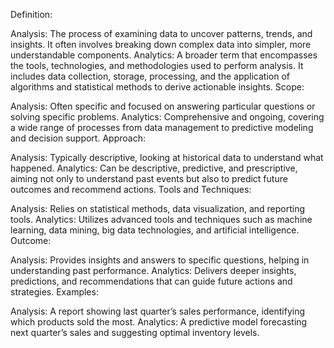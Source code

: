 Definition:

Analysis: The process of examining data to uncover patterns, trends, and insights. It often involves breaking down complex data into simpler, more understandable components.
Analytics: A broader term that encompasses the tools, technologies, and methodologies used to perform analysis. It includes data collection, storage, processing, and the application of algorithms and statistical methods to derive actionable insights.
Scope:

Analysis: Often specific and focused on answering particular questions or solving specific problems.
Analytics: Comprehensive and ongoing, covering a wide range of processes from data management to predictive modeling and decision support.
Approach:

Analysis: Typically descriptive, looking at historical data to understand what happened.
Analytics: Can be descriptive, predictive, and prescriptive, aiming not only to understand past events but also to predict future outcomes and recommend actions.
Tools and Techniques:

Analysis: Relies on statistical methods, data visualization, and reporting tools.
Analytics: Utilizes advanced tools and techniques such as machine learning, data mining, big data technologies, and artificial intelligence.
Outcome:

Analysis: Provides insights and answers to specific questions, helping in understanding past performance.
Analytics: Delivers deeper insights, predictions, and recommendations that can guide future actions and strategies.
Examples:

Analysis: A report showing last quarter’s sales performance, identifying which products sold the most.
Analytics: A predictive model forecasting next quarter’s sales and suggesting optimal inventory levels.
